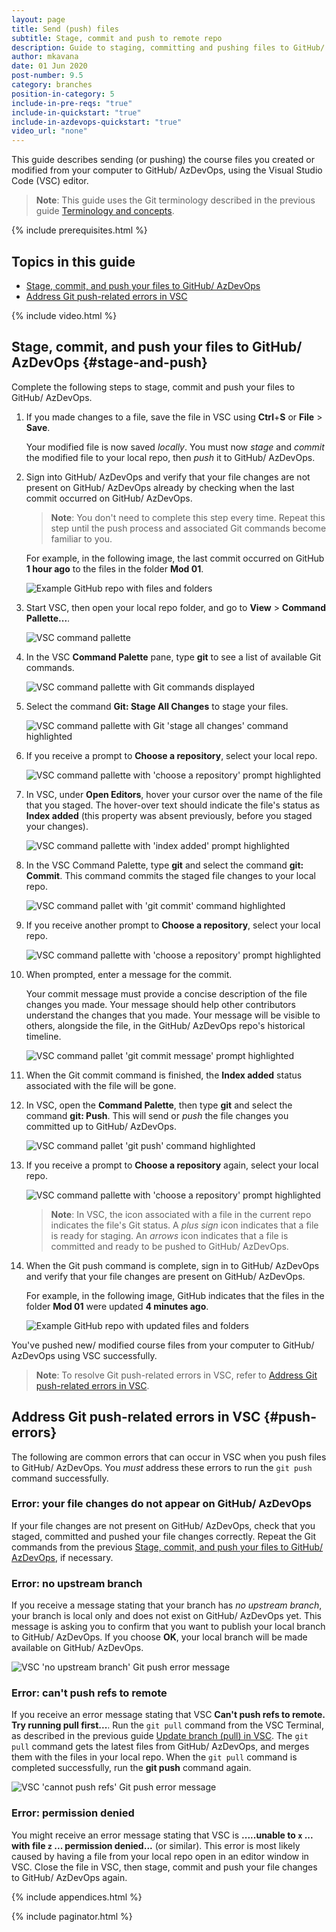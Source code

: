 ```yaml
---
layout: page
title: Send (push) files
subtitle: Stage, commit and push to remote repo 
description: Guide to staging, committing and pushing files to GitHub/ AzDevOps
author: mkavana
date: 01 Jun 2020
post-number: 9.5
category: branches
position-in-category: 5
include-in-pre-reqs: "true"
include-in-quickstart: "true"
include-in-azdevops-quickstart: "true"
video_url: "none"
---
```


This guide describes sending (or pushing) the course files you created or modified from your computer to GitHub/ AzDevOps, using the Visual Studio Code (VSC) editor.

> **Note**: This guide uses the Git terminology described in the previous guide [Terminology and concepts]({{site.baseurl}}/workflow/terminology.html).
>

{% include prerequisites.html %}

## Topics in this guide

- [Stage, commit, and push your files to GitHub/ AzDevOps](#stage-and-push)
- [Address Git push-related errors in VSC](#push-errors)

{% include video.html %}

## Stage, commit, and push your files to GitHub/ AzDevOps {#stage-and-push}

Complete the following steps to stage, commit and push your files to GitHub/ AzDevOps.

1. If you made changes to a file, save the file in VSC using **Ctrl**+**S** or **File** > **Save**.

    Your modified file is now saved *locally*. You must now *stage* and *commit* the modified file to your local repo, then *push* it to GitHub/ AzDevOps.

2. Sign into GitHub/ AzDevOps and verify that your file changes are not present on GitHub/ AzDevOps already by checking when the last commit occurred on GitHub/ AzDevOps.

    > **Note**: You don't need to complete this step every time. Repeat this step until the push process and associated Git commands become familiar to you.
    >

    For example, in the following image, the last commit occurred on GitHub **1 hour ago** to the files in the folder **Mod 01**.

    ![Example GitHub repo with files and folders](../assets/images/09-branches/push/git-push-vsc-002.png)

3. Start VSC, then open your local repo folder, and go to **View** > **Command Pallette...**.

    ![VSC command pallette](../assets/images/09-branches/push/git-push-vsc-003.png)

4. In the VSC **Command Palette** pane, type **git** to see a list of available Git commands.

    ![VSC command pallette with Git commands displayed](../assets/images/09-branches/push/git-push-vsc-004.png)

5. Select the command **Git: Stage All Changes** to stage your files.

    ![VSC command pallette with Git 'stage all changes' command highlighted](../assets/images/09-branches/push/git-push-vsc-005.png)

6. If you receive a prompt to **Choose a repository**, select your local repo.

    ![VSC command pallette with 'choose a repository' prompt highlighted](../assets/images/09-branches/push/git-push-vsc-006.png)

7. In VSC, under **Open Editors**, hover your cursor over the name of the file that you staged. The hover-over text should indicate the file's status as **Index added** (this property was absent previously, before you staged your changes).

    ![VSC command pallette with 'index added' prompt highlighted](../assets/images/09-branches/push/git-push-vsc-007.png)

8. In the VSC Command Palette, type **git** and select the command **git: Commit**. This command commits the staged file changes to your local repo.

    ![VSC command pallet with 'git commit' command highlighted](../assets/images/09-branches/push/git-push-vsc-008.png)

9. If you receive another prompt to **Choose a repository**, select your local repo.

    ![VSC command pallette with 'choose a repository' prompt highlighted](../assets/images/09-branches/push/git-push-vsc-009.png)

10. When prompted, enter a message for the commit.

    Your commit message must provide a concise description of the file changes you made. Your message should help other contributors understand the changes that you made. Your message will be visible to others, alongside the file, in the GitHub/ AzDevOps repo's historical timeline.

    ![VSC command pallet 'git commit message' prompt highlighted](../assets/images/09-branches/push/git-push-vsc-010.png)

11. When the Git commit command is finished, the **Index added** status associated with the file will be gone.

12. In VSC, open the **Command Palette**, then type **git** and select the command **git: Push**. This will send or *push* the file changes you committed up to GitHub/ AzDevOps.

    ![VSC command pallet 'git push' command highlighted](../assets/images/09-branches/push/git-push-vsc-012.png)

13. If you receive a prompt to **Choose a repository** again, select your local repo.

    ![VSC command pallette with 'choose a repository' prompt highlighted](../assets/images/09-branches/push/git-push-vsc-013.png)

    > **Note**: In VSC, the icon associated with a file in the current repo indicates the file's Git status. A *plus sign* icon indicates that a file is ready for staging. An *arrows* icon indicates that a file is committed and ready to be pushed to GitHub/ AzDevOps.
    >

14. When the Git push command is complete, sign in to GitHub/ AzDevOps and verify that your file changes are present on GitHub/ AzDevOps.

    For example, in the following image, GitHub indicates that the files in the folder **Mod 01** were updated **4 minutes ago**.

    ![Example GitHub repo with updated files and folders](../assets/images/09-branches/push/git-push-vsc-014.png)

You've pushed new/ modified course files from your computer to GitHub/ AzDevOps using VSC successfully.

> **Note**: To resolve Git push-related errors in VSC, refer to [Address Git push-related errors in VSC](#push-errors).
>

## Address Git push-related errors in VSC {#push-errors}

The following are common errors that can occur in VSC when you push files to GitHub/ AzDevOps. You *must* address these errors to run the `git push` command successfully.

### Error: your file changes do not appear on GitHub/ AzDevOps

If your file changes are not present on GitHub/ AzDevOps, check that you staged, committed and pushed your file changes correctly. Repeat the Git commands from the previous [Stage, commit, and push your files to GitHub/ AzDevOps](#stage-and-push), if necessary.

### Error: no upstream branch

If you receive a message stating that your branch has *no upstream branch*, your branch is local only and does not exist on GitHub/ AzDevOps yet. This message is asking you to confirm that you want to publish your local branch to GitHub/ AzDevOps. If you choose **OK**, your local branch will be made available on GitHub/ AzDevOps.

![VSC 'no upstream branch' Git push error message](../assets/images/09-branches/push/git-push-vsc-error-001.png)

### Error: can't push refs to remote

If you receive an error message stating that VSC **Can't push refs to remote. Try running pull first...**. Run the `git pull` command from the VSC Terminal, as described in the previous guide [Update branch (pull) in VSC]({{site.baseurl}}/branches/pull-updates.html). The `git pull` command gets the latest files from GitHub/ AzDevOps, and merges them with the files in your local repo. When the `git pull` command is completed successfully, run the **git push** command again.

![VSC 'cannot push refs' Git push error message](../assets/images/09-branches/push/git-push-vsc-error-002.png)

### Error: permission denied

You might receive an error message stating that VSC is **.....unable to `x` ... with file `z` ... permission denied...** (or similar). This error is most likely caused by having a file from your local repo open in an editor window in VSC. Close the file in VSC, then stage, commit and push your file changes to GitHub/ AzDevOps again.

{% include appendices.html %}

{% include paginator.html %}
